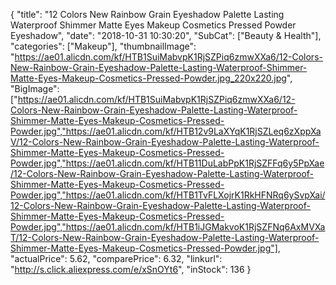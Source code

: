 {
	"title": "12 Colors New Rainbow Grain Eyeshadow Palette Lasting Waterproof Shimmer Matte Eyes Makeup Cosmetics Pressed Powder Eyeshadow",
	"date": "2018-10-31 10:30:20",
	"SubCat": ["Beauty & Health"],
	"categories": ["Makeup"],
	"thumbnailImage": "https://ae01.alicdn.com/kf/HTB1SuiMabvpK1RjSZPiq6zmwXXa6/12-Colors-New-Rainbow-Grain-Eyeshadow-Palette-Lasting-Waterproof-Shimmer-Matte-Eyes-Makeup-Cosmetics-Pressed-Powder.jpg_220x220.jpg",
	"BigImage": ["https://ae01.alicdn.com/kf/HTB1SuiMabvpK1RjSZPiq6zmwXXa6/12-Colors-New-Rainbow-Grain-Eyeshadow-Palette-Lasting-Waterproof-Shimmer-Matte-Eyes-Makeup-Cosmetics-Pressed-Powder.jpg","https://ae01.alicdn.com/kf/HTB12v9LaXYqK1RjSZLeq6zXppXaV/12-Colors-New-Rainbow-Grain-Eyeshadow-Palette-Lasting-Waterproof-Shimmer-Matte-Eyes-Makeup-Cosmetics-Pressed-Powder.jpg","https://ae01.alicdn.com/kf/HTB11DuLabPpK1RjSZFFq6y5PpXae/12-Colors-New-Rainbow-Grain-Eyeshadow-Palette-Lasting-Waterproof-Shimmer-Matte-Eyes-Makeup-Cosmetics-Pressed-Powder.jpg","https://ae01.alicdn.com/kf/HTB1TvFLXojrK1RkHFNRq6ySvpXai/12-Colors-New-Rainbow-Grain-Eyeshadow-Palette-Lasting-Waterproof-Shimmer-Matte-Eyes-Makeup-Cosmetics-Pressed-Powder.jpg","https://ae01.alicdn.com/kf/HTB1iJGMakvoK1RjSZFNq6AxMVXaT/12-Colors-New-Rainbow-Grain-Eyeshadow-Palette-Lasting-Waterproof-Shimmer-Matte-Eyes-Makeup-Cosmetics-Pressed-Powder.jpg"],
	"actualPrice": 5.62,
	"comparePrice": 6.32,
	"linkurl": "http://s.click.aliexpress.com/e/xSnOYt6",
	"inStock": 136
}
